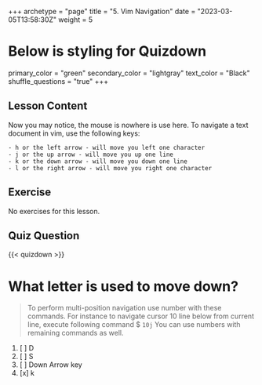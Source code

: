 +++
archetype = "page"
title = "5. Vim Navigation"
date = "2023-03-05T13:58:30Z"
weight = 5
# Below is styling for Quizdown
primary_color = "green"
secondary_color = "lightgray"
text_color = "Black"
shuffle_questions = "true"
+++

## Lesson Content

Now you may notice, the mouse is nowhere is use here. To navigate a text document in vim, use the following keys: 

```
- h or the left arrow - will move you left one character 
- j or the up arrow - will move you up one line 
- k or the down arrow - will move you down one line 
- l or the right arrow - will move you right one character 
```
## Exercise

No exercises for this lesson.

## Quiz Question

{{< quizdown >}}

# What letter is used to move down?

> To perform multi-position navigation use number with these commands. For instance to navigate cursor 10 line below from current line, execute following command $
``` 10j ``` You can use numbers with remaining commands as well.

1. [ ] D
2. [ ] S
3. [ ] Down Arrow key
4. [x] k